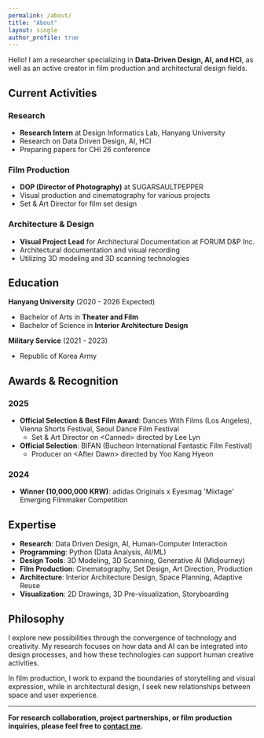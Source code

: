 ```yaml
---
permalink: /about/
title: "About"
layout: single
author_profile: true
---
```


Hello! I am a researcher specializing in **Data-Driven Design, AI, and HCI**, as well as an active creator in film production and architectural design fields.

## Current Activities

### Research
- **Research Intern** at Design Informatics Lab, Hanyang University
- Research on Data Driven Design, AI, HCI
- Preparing papers for CHI 26 conference

### Film Production
- **DOP (Director of Photography)** at SUGARSAULTPEPPER
- Visual production and cinematography for various projects
- Set & Art Director for film set design

### Architecture & Design
- **Visual Project Lead** for Architectural Documentation at FORUM D&P Inc.
- Architectural documentation and visual recording
- Utilizing 3D modeling and 3D scanning technologies

## Education

**Hanyang University** (2020 - 2026 Expected)
- Bachelor of Arts in **Theater and Film**
- Bachelor of Science in **Interior Architecture Design**

**Military Service** (2021 - 2023)
- Republic of Korea Army

## Awards & Recognition

### 2025
- **Official Selection & Best Film Award**: Dances With Films (Los Angeles), Vienna Shorts Festival, Seoul Dance Film Festival
  - Set & Art Director on &lt;Canned&gt; directed by Lee Lyn
- **Official Selection**: BIFAN (Bucheon International Fantastic Film Festival)
  - Producer on &lt;After Dawn&gt; directed by Yoo Kang Hyeon

### 2024
- **Winner (10,000,000 KRW)**: adidas Originals x Eyesmag 'Mixtage' Emerging Filmmaker Competition

## Expertise

- **Research**: Data Driven Design, AI, Human-Computer Interaction
- **Programming**: Python (Data Analysis, AI/ML)
- **Design Tools**: 3D Modeling, 3D Scanning, Generative AI (Midjourney)
- **Film Production**: Cinematography, Set Design, Art Direction, Production
- **Architecture**: Interior Architecture Design, Space Planning, Adaptive Reuse
- **Visualization**: 2D Drawings, 3D Pre-visualization, Storyboarding

## Philosophy

I explore new possibilities through the convergence of technology and creativity. My research focuses on how data and AI can be integrated into design processes, and how these technologies can support human creative activities.

In film production, I work to expand the boundaries of storytelling and visual expression, while in architectural design, I seek new relationships between space and user experience.

---

**For research collaboration, project partnerships, or film production inquiries, please feel free to [contact me](mailto:sisyphe@hanyang.ac.kr).** 